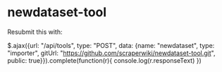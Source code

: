 newdataset-tool
===============

Resubmit this with:

$.ajax({url: "/api/tools", type: "POST", data: {name: "newdataset", type: "importer", gitUrl: "https://github.com/scraperwiki/newdataset-tool.git", public: true}}).complete(function(r){ console.log(r.responseText) })
